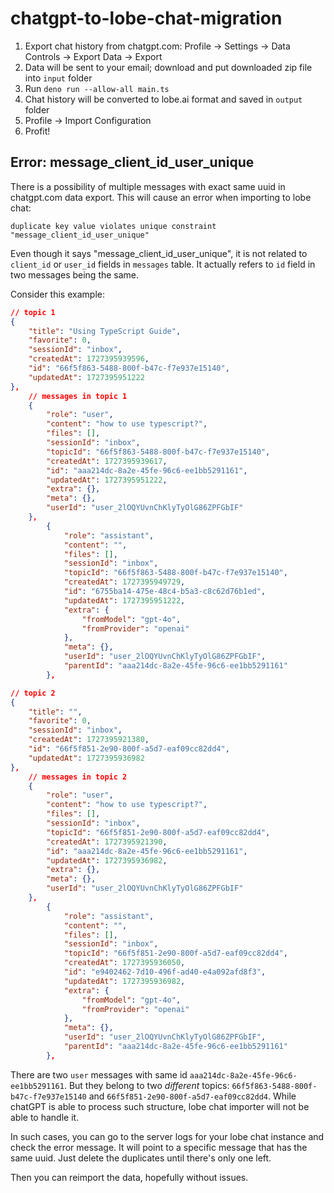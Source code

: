 # chatgpt-to-lobe-chat-migration

1. Export chat history from chatgpt.com: Profile -> Settings -> Data Controls -> Export Data -> Export
2. Data will be sent to your email; download and put downloaded zip file into `input` folder
3. Run `deno run --allow-all main.ts`
4. Chat history will be converted to lobe.ai format and saved in `output` folder
5. Profile -> Import Configuration
6. Profit!

## Error: message_client_id_user_unique

There is a possibility of multiple messages with exact same uuid in chatgpt.com data export.
This will cause an error when importing to lobe chat:

```
duplicate key value violates unique constraint "message_client_id_user_unique"
```

Even though it says "message_client_id_user_unique", it is not related to `client_id` or `user_id`
fields in `messages` table. It actually refers to `id` field in two messages being the same.

Consider this example:

```json
// topic 1
{
    "title": "Using TypeScript Guide",
    "favorite": 0,
    "sessionId": "inbox",
    "createdAt": 1727395939596,
    "id": "66f5f863-5488-800f-b47c-f7e937e15140",
    "updatedAt": 1727395951222
},
    // messages in topic 1
    {
        "role": "user",
        "content": "how to use typescript?",
        "files": [],
        "sessionId": "inbox",
        "topicId": "66f5f863-5488-800f-b47c-f7e937e15140",
        "createdAt": 1727395939617,
        "id": "aaa214dc-8a2e-45fe-96c6-ee1bb5291161",
        "updatedAt": 1727395951222,
        "extra": {},
        "meta": {},
        "userId": "user_2lOQYUvnChKlyTyOlG86ZPFGbIF"
    },
        {
            "role": "assistant",
            "content": "",
            "files": [],
            "sessionId": "inbox",
            "topicId": "66f5f863-5488-800f-b47c-f7e937e15140",
            "createdAt": 1727395949729,
            "id": "6755ba14-475e-48c4-b5a3-c8c62d76b1ed",
            "updatedAt": 1727395951222,
            "extra": {
                "fromModel": "gpt-4o",
                "fromProvider": "openai"
            },
            "meta": {},
            "userId": "user_2lOQYUvnChKlyTyOlG86ZPFGbIF",
            "parentId": "aaa214dc-8a2e-45fe-96c6-ee1bb5291161"
        },

// topic 2
{
    "title": "",
    "favorite": 0,
    "sessionId": "inbox",
    "createdAt": 1727395921380,
    "id": "66f5f851-2e90-800f-a5d7-eaf09cc82dd4",
    "updatedAt": 1727395936982
},
    // messages in topic 2
    {
        "role": "user",
        "content": "how to use typescript?",
        "files": [],
        "sessionId": "inbox",
        "topicId": "66f5f851-2e90-800f-a5d7-eaf09cc82dd4",
        "createdAt": 1727395921390,
        "id": "aaa214dc-8a2e-45fe-96c6-ee1bb5291161",
        "updatedAt": 1727395936982,
        "extra": {},
        "meta": {},
        "userId": "user_2lOQYUvnChKlyTyOlG86ZPFGbIF"
    },
        {
            "role": "assistant",
            "content": "",
            "files": [],
            "sessionId": "inbox",
            "topicId": "66f5f851-2e90-800f-a5d7-eaf09cc82dd4",
            "createdAt": 1727395936050,
            "id": "e9402462-7d10-496f-ad40-e4a092afd8f3",
            "updatedAt": 1727395936982,
            "extra": {
                "fromModel": "gpt-4o",
                "fromProvider": "openai"
            },
            "meta": {},
            "userId": "user_2lOQYUvnChKlyTyOlG86ZPFGbIF",
            "parentId": "aaa214dc-8a2e-45fe-96c6-ee1bb5291161"
        },
```

There are two `user` messages with same id `aaa214dc-8a2e-45fe-96c6-ee1bb5291161`. But they belong to two *different* topics:
`66f5f863-5488-800f-b47c-f7e937e15140` and `66f5f851-2e90-800f-a5d7-eaf09cc82dd4`. While chatGPT is able to process
such structure, lobe chat importer will not be able to handle it.

In such cases, you can go to the server logs for your lobe chat instance and check the
error message. It will point to a specific message that has the same uuid. Just delete the duplicates
until there's only one left.

Then you can reimport the data, hopefully without issues.